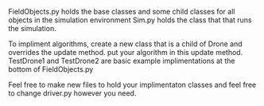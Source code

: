 FieldObjects.py holds the base classes and some child classes for all objects in the simulation environment
Sim.py holds the class that that runs the simulation. 

To impliment algorithms, create a new class that is a child of Drone and overrides the update method.
put your algorithm in this update method.
TestDrone1 and TestDrone2 are basic example implimentations at the bottom of FieldObjects.py

Feel free to make new files to hold your implimentaton classes and feel free to change driver.py however you need.